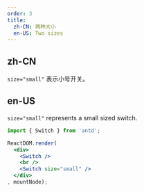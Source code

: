```yaml
---
order: 3
title:
  zh-CN: 两种大小
  en-US: Two sizes
---
```


## zh-CN

`size="small"` 表示小号开关。

## en-US

`size="small"` represents a small sized switch.

````jsx
import { Switch } from 'antd';

ReactDOM.render(
  <div>
    <Switch />
    <br />
    <Switch size="small" />
  </div>
, mountNode);
````
